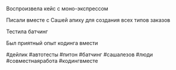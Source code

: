 Воспроизвела кейс с моно-экспрессом

Писали вместе с Сашей апиху для создания всех типов заказов

Тестила батчинг

Был приятный опыт кодинга вмести

#дейлик #автотесты #питон #батчинг  #сашалезов #люди #совместнаяработа #кодингвместе